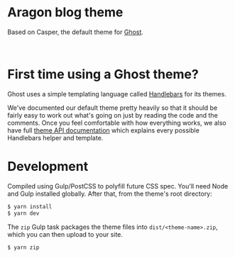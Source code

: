 # Aragon blog theme

Based on Casper, the default theme for [Ghost](http://github.com/tryghost/ghost/).

&nbsp;



# First time using a Ghost theme?

Ghost uses a simple templating language called [Handlebars](http://handlebarsjs.com/) for its themes.

We've documented our default theme pretty heavily so that it should be fairly easy to work out what's going on just by reading the code and the comments. Once you feel comfortable with how everything works, we also have full [theme API documentation](https://themes.ghost.org) which explains every possible Handlebars helper and template.


# Development

Compiled using Gulp/PostCSS to polyfill future CSS spec. You'll need Node and Gulp installed globally. After that, from the theme's root directory:

```bash
$ yarn install
$ yarn dev
```

The `zip` Gulp task packages the theme files into `dist/<theme-name>.zip`, which you can then upload to your site.

```bash
$ yarn zip
```
